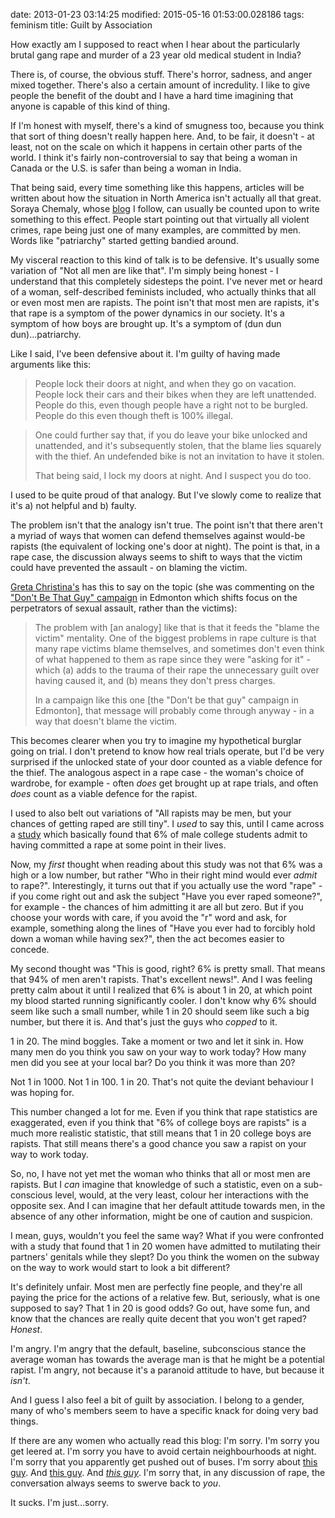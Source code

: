 date: 2013-01-23 03:14:25
modified: 2015-05-16 01:53:00.028186
tags: feminism
title: Guilt by Association

How exactly am I supposed to react when I hear about the particularly brutal
gang rape and murder of a 23 year old medical student in India?

There is, of course, the obvious stuff. There's horror, sadness, and anger
mixed together. There's also a certain amount of incredulity. I like to give
people the benefit of the doubt and I have a hard time imagining that anyone
is capable of this kind of thing.

If I'm honest with myself, there's a kind of smugness too, because you think
that sort of thing doesn't really happen here. And, to be fair, it doesn't -
at least, not on the scale on which it happens in certain other parts of the
world. I think it's fairly non-controversial to say that being a woman in
Canada or the U.S. is safer than being a woman in India.

That being said, every time something like this happens, articles will be
written about how the situation in North America isn't actually all that
great.  Soraya Chemaly, whose [blog][1] I follow, can usually be counted
upon to write something to this effect. People start pointing out that
virtually all violent crimes, rape being just one of many examples, are
committed by men. Words like "patriarchy" started getting bandied around.

My visceral reaction to this kind of talk is to be defensive. It's usually
some variation of "Not all men are like that". I'm simply being honest - I
understand that this completely sidesteps the point. I've never met or heard
of a woman, self-described feminists included, who actually thinks that all
or even most men are rapists. The point isn't that most men are rapists,
it's that rape is a symptom of the power dynamics in our society. It's a
symptom of how boys are brought up. It's a symptom of (dun dun
dun)...patriarchy.

Like I said, I've been defensive about it. I'm guilty of having made
arguments like this:

> People lock their doors at night, and when they go on vacation. People
> lock their cars and their bikes when they are left unattended. People do
> this, even though people have a right not to be burgled. People do this
> even though theft is 100% illegal.

> One could further say that, if you do leave your bike unlocked and
> unattended, and it's subsequently stolen, that the blame lies squarely
> with the thief. An undefended bike is not an invitation to have it stolen.
> 
> That being said, I lock my doors at night. And I suspect you do too.

I used to be quite proud of that analogy. But I've slowly come to realize
that it's a) not helpful and b) faulty.

The problem isn't that the analogy isn't true.  The point isn't that there
aren't a myriad of ways that women can defend themselves against would-be
rapists (the equivalent of locking one's door at night).  The point is that,
in a rape case, the discussion always seems to shift to ways that the victim
could have prevented the assault - on blaming the victim.

[Greta Christina's][2] has this to say on the topic (she was commenting on
the ["Don't Be That Guy" campaign][3] in Edmonton which shifts focus on the
perpetrators of sexual assault, rather than the victims):

>The problem with [an analogy] like that is that it feeds the "blame the
victim" mentality. One of the biggest problems in rape culture is that many
rape victims blame themselves, and sometimes don't even think of what
happened to them as rape since they were "asking for it" - which (a) adds to
the trauma of their rape the unnecessary guilt over having caused it, and
(b) means they don't press charges.
>
>In a campaign like this one [the "Don't be that guy" campaign in Edmonton],
that message will probably come through anyway - in a way that doesn't blame
the victim.

This becomes clearer when you try to imagine my hypothetical burglar going
on trial. I don't pretend to know how real trials operate, but I'd be very
surprised if the unlocked state of your door counted as a viable defence for
the thief. The analogous aspect in a rape case - the woman's choice of
wardrobe, for example - often *does* get brought up at rape trials, and
often *does* count as a viable defence for the rapist.

I used to also belt out variations of "All rapists may be men, but your
chances of getting raped are still tiny".  I *used* to say this, until I
came across a [study][4] which basically found that 6% of male college
students admit to having committed a rape at some point in their lives.

Now, my *first* thought when reading about this study was not that 6% was a
high or a low number, but rather "Who in their right mind would ever *admit*
to rape?". Interestingly, it turns out that if you actually use the word
"rape" - if you come right out and ask the subject "Have you ever raped
someone?", for example - the chances of him admitting it are all but zero.
But if you choose your words with care, if you avoid the "r" word and ask,
for example, something along the lines of "Have you ever had to forcibly
hold down a woman while having sex?", then the act becomes easier to
concede.

My second thought was "This is good, right? 6% is pretty small. That means
that 94% of men aren't rapists. That's excellent news!".  And I was feeling
pretty calm about it until I realized that 6% is about 1 in 20, at which
point my blood started running significantly cooler. I don't know why 6%
should seem like such a small number, while 1 in 20 should seem like such a
big number, but there it is. And that's just the guys who *copped* to it.

1 in 20. The mind boggles. Take a moment or two and let it sink in. How many
men do you think you saw on your way to work today?  How many men did you
see at your local bar?  Do you think it was more than 20?

Not 1 in 1000. Not 1 in 100. 1 in 20. That's not quite the deviant behaviour
I was hoping for.

This number changed a lot for me.  Even if you think that rape statistics
are exaggerated, even if you think that "6% of college boys are rapists" is
a much more realistic statistic, that still means that 1 in 20 college boys
are rapists.  That still means there's a good chance you saw a rapist on
your way to work today.

So, no, I have not yet met the woman who thinks that all or most men are
rapists. But I *can* imagine that knowledge of such a statistic, even on a
sub-conscious level, would, at the very least, colour her interactions with
the opposite sex. And I can imagine that her default attitude towards men,
in the absence of any other information, might be one of caution and
suspicion.

I mean, guys, wouldn't you feel the same way?  What if you were confronted
with a study that found that 1 in 20 women have admitted to mutilating their
partners' genitals while they slept? Do you think the women on the subway on
the way to work would start to look a bit different?

It's definitely unfair. Most men are perfectly fine people, and they're all
paying the price for the actions of a relative few. But, seriously, what is
one supposed to say? That 1 in 20 is good odds? Go out, have some fun, and
know that the chances are really quite decent that you won't get raped?
*Honest*.

I'm angry.  I'm angry that the default, baseline, subconscious stance the
average woman has towards the average man is that he might be a potential
rapist. I'm angry, not because it's a paranoid attitude to have, but because
it *isn't*.

And I guess I also feel a bit of guilt by association. I belong to a gender,
many of who's members seem to have a specific knack for doing very bad
things.

If there are any women who actually read this blog: I'm sorry. I'm sorry you
get leered at. I'm sorry you have to avoid certain neighbourhoods at
night. I'm sorry that you apparently get pushed out of buses. I'm sorry
about [this guy][5]. And [this guy][6].  And [*this guy*][7].  I'm sorry
that, in any discussion of rape, the conversation always seems to swerve
back to *you*.

It sucks. I'm just...sorry.

[1]: http://www.huffingtonpost.com/soraya-chemaly/
[2]: http://freethoughtblogs.com/greta/
[3]: http://www.theviolencestopshere.ca/
[4]: http://yesmeansyesblog.wordpress.com/2009/11/12/meet-the-predators/
[5]: http://www.theglobeandmail.com/news/world/protesters-outraged-after-indian-guru-says-gang-rape-victim-not-blameless/article7097073/
[6]: http://theweek.com/article/index/225214/rush-limbaugh-vs-sandra-fluke-a-timeline
[7]: http://www.foxnews.com/entertainment/2012/07/11/comedy-central-star-daniel-tosh-slammed-for-rape-joke/